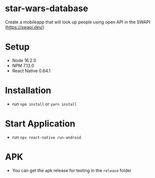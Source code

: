 # star-wars-database
Create a mobileapp that will look up people using open API in the SWAPI (https://swapi.dev/)

# Setup
- Node 16.2.0
- NPM 7.13.0
- React Native 0.64.1

# Installation
- run `npm install` or `yarn install`

# Start Application
- run `npx react-native run-android`

# APK
- You can get the apk release for testing in the `release` folder